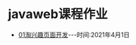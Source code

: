 # javaweb课程作业

  * [01淘兴趣页面开发](https://github.com/NoouFoox/JavaWebHw/tree/main/01-淘兴趣)---时间:2021年4月1日
